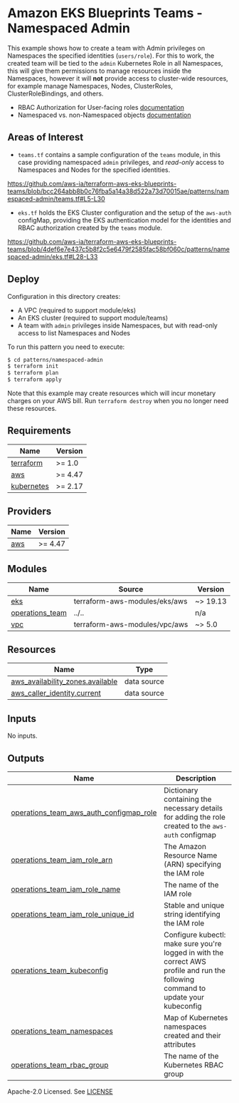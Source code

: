 # Amazon EKS Blueprints Teams - Namespaced Admin

This example shows how to create a team with Admin privileges on Namespaces the specified identities (`users/role`). For this to work, the created team will be tied to the `admin` Kubernetes Role in all Namespaces, this will give them permissions to manage resources inside the Namespaces, however it will **not** provide access to cluster-wide resources, for example manage Namespaces, Nodes, ClusterRoles, ClusterRoleBindings, and others.

- RBAC Authorization for User-facing roles [documentation](https://kubernetes.io/docs/reference/access-authn-authz/rbac/#user-facing-roles)
- Namespaced vs. non-Namespaced objects [documentation](https://kubernetes.io/docs/concepts/overview/working-with-objects/namespaces/#not-all-objects-are-in-a-namespace)

## Areas of Interest

- `teams.tf` contains a sample configuration of the `teams` module, in this case providing namespaced `admin` privileges, and *read-only* access to Namespaces and Nodes for the specified identities.

https://github.com/aws-ia/terraform-aws-eks-blueprints-teams/blob/bcc264abb8b0c76fba5a14a38d522a73d70015ae/patterns/namespaced-admin/teams.tf#L5-L30

- `eks.tf` holds the EKS Cluster configuration and the setup of the `aws-auth` configMap, providing the EKS authentication model for the identities and RBAC authorization created by the `teams` module.

https://github.com/aws-ia/terraform-aws-eks-blueprints-teams/blob/4def6e7e437c5b8f2c5e6479f2585fac58bf060c/patterns/namespaced-admin/eks.tf#L28-L33

## Deploy

Configuration in this directory creates:

- A VPC (required to support module/eks)
- An EKS cluster (required to support module/teams)
- A team with `admin` privileges inside Namespaces, but with read-only access to list Namespaces and Nodes

To run this pattern you need to execute:

```bash
$ cd patterns/namespaced-admin
$ terraform init
$ terraform plan
$ terraform apply
```

Note that this example may create resources which will incur monetary charges on your AWS bill. Run `terraform destroy` when you no longer need these resources.

<!-- BEGINNING OF PRE-COMMIT-TERRAFORM DOCS HOOK -->
## Requirements

| Name | Version |
|------|---------|
| <a name="requirement_terraform"></a> [terraform](#requirement\_terraform) | >= 1.0 |
| <a name="requirement_aws"></a> [aws](#requirement\_aws) | >= 4.47 |
| <a name="requirement_kubernetes"></a> [kubernetes](#requirement\_kubernetes) | >= 2.17 |

## Providers

| Name | Version |
|------|---------|
| <a name="provider_aws"></a> [aws](#provider\_aws) | >= 4.47 |

## Modules

| Name | Source | Version |
|------|--------|---------|
| <a name="module_eks"></a> [eks](#module\_eks) | terraform-aws-modules/eks/aws | ~> 19.13 |
| <a name="module_operations_team"></a> [operations\_team](#module\_operations\_team) | ../.. | n/a |
| <a name="module_vpc"></a> [vpc](#module\_vpc) | terraform-aws-modules/vpc/aws | ~> 5.0 |

## Resources

| Name | Type |
|------|------|
| [aws_availability_zones.available](https://registry.terraform.io/providers/hashicorp/aws/latest/docs/data-sources/availability_zones) | data source |
| [aws_caller_identity.current](https://registry.terraform.io/providers/hashicorp/aws/latest/docs/data-sources/caller_identity) | data source |

## Inputs

No inputs.

## Outputs

| Name | Description |
|------|-------------|
| <a name="output_operations_team_aws_auth_configmap_role"></a> [operations\_team\_aws\_auth\_configmap\_role](#output\_operations\_team\_aws\_auth\_configmap\_role) | Dictionary containing the necessary details for adding the role created to the `aws-auth` configmap |
| <a name="output_operations_team_iam_role_arn"></a> [operations\_team\_iam\_role\_arn](#output\_operations\_team\_iam\_role\_arn) | The Amazon Resource Name (ARN) specifying the IAM role |
| <a name="output_operations_team_iam_role_name"></a> [operations\_team\_iam\_role\_name](#output\_operations\_team\_iam\_role\_name) | The name of the IAM role |
| <a name="output_operations_team_iam_role_unique_id"></a> [operations\_team\_iam\_role\_unique\_id](#output\_operations\_team\_iam\_role\_unique\_id) | Stable and unique string identifying the IAM role |
| <a name="output_operations_team_kubeconfig"></a> [operations\_team\_kubeconfig](#output\_operations\_team\_kubeconfig) | Configure kubectl: make sure you're logged in with the correct AWS profile and run the following command to update your kubeconfig |
| <a name="output_operations_team_namespaces"></a> [operations\_team\_namespaces](#output\_operations\_team\_namespaces) | Map of Kubernetes namespaces created and their attributes |
| <a name="output_operations_team_rbac_group"></a> [operations\_team\_rbac\_group](#output\_operations\_team\_rbac\_group) | The name of the Kubernetes RBAC group |
<!-- END OF PRE-COMMIT-TERRAFORM DOCS HOOK -->

Apache-2.0 Licensed. See [LICENSE](https://github.com/aws-ia/terraform-aws-eks-blueprints-teams/blob/main/LICENSE)
